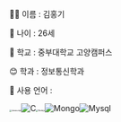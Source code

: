 👨‍🎓 이름 : 김홍기

🌇 나이 : 26세

:school: 학교 : 중부대학교 고양캠퍼스

:blush: 학과 : 정보통신학과

:meat_on_bone: 사용 언어 : 

<img src="https://user-images.githubusercontent.com/80046326/140975880-f48ec44f-4103-421e-89c5-d82a386a4730.PNG" alt="Javascript" style="zoom:25%;" />![C](https://user-images.githubusercontent.com/80046326/140976687-ad5a2f2e-1b72-49bf-82b5-bf410ac67cbc.PNG)<img src="https://user-images.githubusercontent.com/80046326/140976405-a4ecfb55-7c82-442b-86b7-263208eab4fd.PNG" alt="Nodejs" style="zoom:25%;" />![Mongo](https://user-images.githubusercontent.com/80046326/140976756-79471624-9629-4e9e-b039-42e62277c1da.PNG)![Mysql](https://user-images.githubusercontent.com/80046326/140976790-907151d9-db43-449d-ab92-9fc7fe1e5dfa.PNG)





